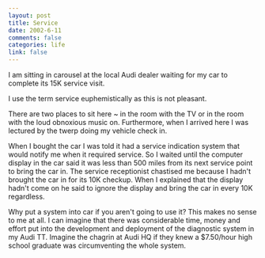 ```yaml
--- 
layout: post
title: Service
date: 2002-6-11
comments: false
categories: life
link: false
---
```

I am sitting in  carousel at the local Audi dealer waiting for my car to complete its 15K service visit.

I use the term service euphemistically as this is not pleasant.

There are two places to sit here ~ in the room with the TV or in the room with the loud obnoxious music on. Furthermore, when I arrived here I was lectured by the twerp doing my vehicle check in.

When I bought the car I was told it had a service indication system that would notify me when it required service. So I waited until the computer display in the car said it was less than 500 miles from its next service point to bring the car in. The service receptionist chastised me because I hadn't brought the car in for its 10K checkup. When I explained that the display hadn't come on he said to ignore the display and bring the car in every 10K regardless.

Why put a system into car if you aren't going to use it? This makes no sense to me at all. I can imagine that there was considerable time, money and effort put into the development and deployment of the diagnostic system in my Audi TT. Imagine the chagrin at Audi HQ if they knew a $7.50/hour high school graduate was circumventing the whole system.

